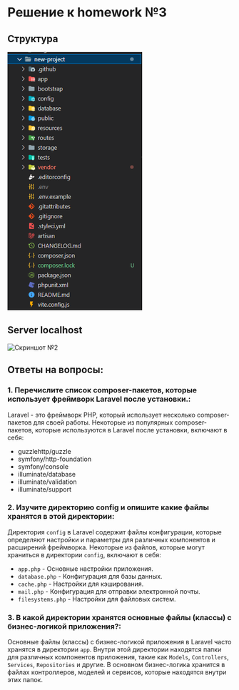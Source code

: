 # Решение к homework №3

## Структура

![Скриншот №1](./images/image_3.png)

## Server localhost

![Скриншот №2](./images/image_4.jpg)

## Ответы на вопросы:

### 1. Перечислите список composer-пакетов, которые использует фреймворк Laravel после установки.:

Laravel - это фреймворк PHP, который использует несколько composer-пакетов для своей работы. Некоторые из популярных composer-пакетов, которые используются в Laravel после установки, включают в себя:

- guzzlehttp/guzzle
- symfony/http-foundation
- symfony/console
- illuminate/database
- illuminate/validation
- illuminate/support

### 2. Изучите директорию config и опишите какие файлы хранятся в этой директории:

Директория `config` в Laravel содержит файлы конфигурации, которые определяют настройки и параметры для различных компонентов и расширений фреймворка. Некоторые из файлов, которые могут храниться в директории `config`, включают в себя:

- `app.php` - Основные настройки приложения.
- `database.php` - Конфигурация для базы данных.
- `cache.php` - Настройки для кэширования.
- `mail.php` - Конфигурация для отправки электронной почты.
- `filesystems.php` - Настройки для файловых систем.

### 3. В какой директории хранятся основные файлы (классы) с бизнес-логикой приложения?:

Основные файлы (классы) с бизнес-логикой приложения в Laravel часто хранятся в директории `app`. Внутри этой директории находятся папки для различных компонентов приложения, такие как `Models`, `Controllers`, `Services`, `Repositories` и другие. В основном бизнес-логика хранится в файлах контроллеров, моделей и сервисов, которые находятся внутри этих папок.
